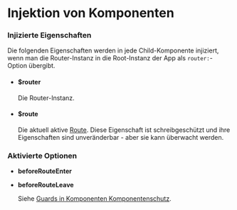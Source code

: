 # Injektion von Komponenten

### Injizierte Eigenschaften

Die folgenden Eigenschaften werden in jede Child-Komponente injiziert, wenn man die Router-Instanz in die Root-Instanz der App als `router:`-Option übergibt.

- #### $router

  Die Router-Instanz.

- #### $route

  Die aktuell aktive [Route](route-object.md). Diese Eigenschaft ist schreibgeschützt und ihre Eigenschaften sind unveränderbar - aber sie kann überwacht werden.

### Aktivierte Optionen

- **beforeRouteEnter**
- **beforeRouteLeave**

  Siehe [Guards in Komponenten Komponentenschutz](../advanced/navigation-guards.md#guards-in-komponenten).
